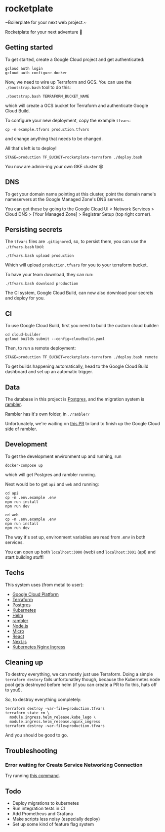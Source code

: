 # rocketplate

~Boilerplate for your next web project.~

Rocketplate for your next adventure 🚀


## Getting started

To get started, create a Google Cloud project and get authenticated:

```
gcloud auth login
gcloud auth configure-docker
```

Now, we need to wire up Terraform and GCS. You can use the `./bootstrap.bash` tool to do this:

```
./bootstrap.bash TERRAFORM_BUCKET_NAME
```

which will create a GCS bucket for Terraform and authenticate Google Cloud Build.

To configure your new deployment, copy the example `tfvars`:

```
cp -n example.tfvars production.tfvars
```

and change anything that needs to be changed.

All that's left is to deploy!

```
STAGE=production TF_BUCKET=rocketplate-terraform ./deploy.bash
```

You now are admin-ing your own GKE cluster 😎


## DNS

To get your domain name pointing at this cluster, point the domain name's nameservers at the Google Managed Zone's DNS servers.

You can get these by going to the Google Cloud UI > Network Services > Cloud DNS > [Your Managed Zone] > Registrar Setup (top right corner).


## Persisting secrets

The `tfvars` files are `.gitignore`d, so, to persist them, you can use the `./tfvars.bash` tool:

```
./tfvars.bash upload production
```

Which will upload `production.tfvars` for you to your terraform bucket.

To have your team download, they can run:

```
./tfvars.bash download production
```

The CI system, Google Cloud Build, can now also download your secrets and deploy for you.


## CI

To use Google Cloud Build, first you need to build the custom cloud builder:

```
cd cloud-builder
gcloud builds submit --config=cloudbuild.yaml
```

Then, to run a remote deployment:

```
STAGE=production TF_BUCKET=rocketplate-terraform ./deploy.bash remote
```

To get builds happening automatically, head to the Google Cloud Build dashboard and set up an automatic trigger.


## Data

The database in this project is [Postgres](https://www.postgresql.org/), and the migration system is [rambler](https://github.com/elwinar/rambler).

Rambler has it's own folder, in `./rambler/`

Unfortunately, we're waiting on [this PR](https://github.com/terraform-providers/terraform-provider-kubernetes/pull/411) to land to finish up the Google Cloud side of rambler.


## Development

To get the development environment up and running, run

```
docker-compose up
```

which will get Postgres and rambler running.

Next would be to get `api` and `web` and running:

```
cd api
cp -n .env.example .env
npm run install
npm run dev
```

```
cd web
cp -n .env.example .env
npm run install
npm run dev
```

The way it's set up, environment variables are read from .env in both services.

You can open up both `localhost:3000` (web) and `localhost:3001` (api) and start building stuff!


## Techs

This system uses (from metal to user):

 * [Google Cloud Platform](https://cloud.google.com/)
 * [Terraform](https://www.terraform.io/)
 * [Postgres](https://www.postgresql.org/)
 * [Kubernetes](https://kubernetes.io/)
 * [Helm](https://helm.sh/)
 * [rambler](https://github.com/elwinar/rambler)
 * [Node.js](https://nodejs.org/)
 * [Micro](https://github.com/zeit/micro)
 * [React](https://reactjs.org/)
 * [Next.js](https://nextjs.org/)
 * [Kubernetes Nginx Ingress](https://kubernetes.github.io/ingress-nginx/)


## Cleaning up

To destroy everything, we can mostly just use Terraform. Doing a simple `terraform destory` fails unfortunatley though, because the Kubernetes node pool gets destroyed before helm (if you can create a PR to fix this, hats off to you!).

So, to destroy everything completely:

```
terraform destroy -var-file=production.tfvars
terraform state rm \
  module.ingress.helm_release.kube_lego \
  module.ingress.helm_release.nginx_ingress
terraform destroy -var-file=production.tfvars
```

And you should be good to go.


## Troubleshooting

### Error waiting for Create Service Networking Connection

Try running [this command](https://github.com/terraform-providers/terraform-provider-google/issues/3294#issuecomment-476715149).


## Todo

 - Deploy migrations to kubernetes
 - Run integration tests in CI
 - Add Prometheus and Grafana
 - Make scripts less noisy (especially deploy)
 - Set up some kind of feature flag system
